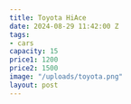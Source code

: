 ```yaml
---
title: Toyota HiAce
date: 2024-08-29 11:42:00 Z
tags:
- cars
capacity: 15
price1: 1200
price2: 1500
image: "/uploads/toyota.png"
layout: post
---
```


